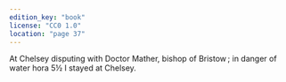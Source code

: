 ```yaml
---
edition_key: "book"
license: "CC0 1.0"
location: "page 37"
---
```

At
Chelsey disputing with Doctor Mather, bishop of Bristow ; in danger
of water hora 5½ I stayed at Chelsey.

